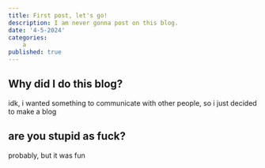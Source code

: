 ```yaml
---
title: First post, let's go!
description: I am never gonna post on this blog.
date: '4-5-2024'
categories: 
    a
published: true
---
```


## Why did I do this blog?

idk, i wanted something to communicate with other people, so i just decided to make a blog

## are you stupid as fuck?

probably, but it was fun
